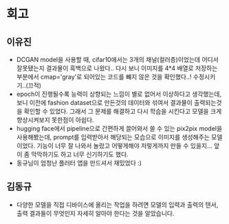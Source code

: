 # 회고  

## 이유진  
- DCGAN model을 사용할 때, cifar10에서는 3개의 채널(컬러층)이었는데 어디서 잘못됐는지 결과물이 흑백으로 나왔다.. 다시 보니 이미지를 4*4 배열로 저장하는 부분에서 cmap='gray'로 되어있는 코드를 뺴지 않은 것을 확인했다..! 수정시키기..(끄적)  
- epoch이 진행될수록 능력이 상향되는 느낌이 별로 없어서 이상하다고 생각했는데, 보니 이전에 fashion dataset으로 만든것의 데이터와 섞여서 결과물이 출력되는것을 확인할 수 있었다. 그래서 그 문제를 해결하고 다시 학습을 시킨다고 모델을 크게 향상시켜보지 못한점이 아쉽다.  
- hugging face에서 pipeline으로 간편하게 끌어와서 쓸 수 있는 pix2pix model을 사용해봤는데, prompt를 입력받아서 해당되는 모습으로 이미지를 생성해주는 모델이었다. 기능이 너무 잘 나와서 놀랐고 어떻게해야 저렇게까지 만들 수 있을지... 앞이 좀 막막하기도 하고 너무 신기하기도 했다.
- 동규님이 엄청난 플러터 앱을 만드셔서 재밌었다 :) 

## 김동규  
- 다양한 모델을 직접 디바이스에 올리는 작업을 하려면 모델의 입력과 출력의 텐서, 출력 결과들이 무엇인지 자세히 알아야 한다는 것을 알았습니다.
